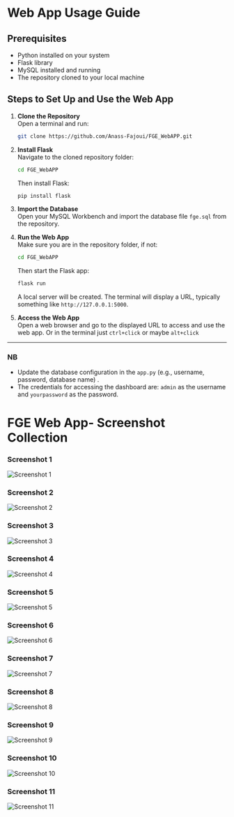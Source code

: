 # Web App Usage Guide

## Prerequisites
- Python installed on your system
- Flask library
- MySQL installed and running
- The repository cloned to your local machine

## Steps to Set Up and Use the Web App

1. **Clone the Repository**  
   Open a terminal and run:
   ```bash
   git clone https://github.com/Anass-Fajoui/FGE_WebAPP.git
   ```
   
2. **Install Flask**  
   Navigate to the cloned repository folder:
   ```bash
   cd FGE_WebAPP
   ```
   Then install Flask:
   ```bash
   pip install flask
   ```

3. **Import the Database**  
   Open your MySQL Workbench and import the database file `fge.sql` from the repository.  
  
4. **Run the Web App**  
   Make sure you are in the repository folder, if not:
   ```bash
   cd FGE_WebAPP
   ```
   Then start the Flask app:
   ```bash
   flask run
   ```
   A local server will be created. The terminal will display a URL, typically something like `http://127.0.0.1:5000`.

5. **Access the Web App**  
   Open a web browser and go to the displayed URL to access and use the web app.
   Or in the terminal just  `ctrl+click` or maybe `alt+click`

---

### NB

- Update the database configuration in the `app.py` (e.g., username, password, database name) .
- The credentials for accessing the dashboard are: `admin` as the username and `yourpassword` as the password.

# FGE Web App- Screenshot Collection

### Screenshot 1
![Screenshot 1](./Screenshots/Screenshot1.png)

### Screenshot 2
![Screenshot 2](./Screenshots/Screenshot2.png)

### Screenshot 3
![Screenshot 3](./Screenshots/Screenshot3.png)

### Screenshot 4
![Screenshot 4](./Screenshots/Screenshot4.png)

### Screenshot 5
![Screenshot 5](./Screenshots/Screenshot5.png)

### Screenshot 6
![Screenshot 6](./Screenshots/Screenshot6.png)

### Screenshot 7
![Screenshot 7](./Screenshots/Screenshot7.png)

### Screenshot 8
![Screenshot 8](./Screenshots/Screenshot8.png)

### Screenshot 9
![Screenshot 9](./Screenshots/Screenshot9.png)

### Screenshot 10
![Screenshot 10](./Screenshots/Screenshot10.png)

### Screenshot 11
![Screenshot 11](./Screenshots/Screenshot11.png)



